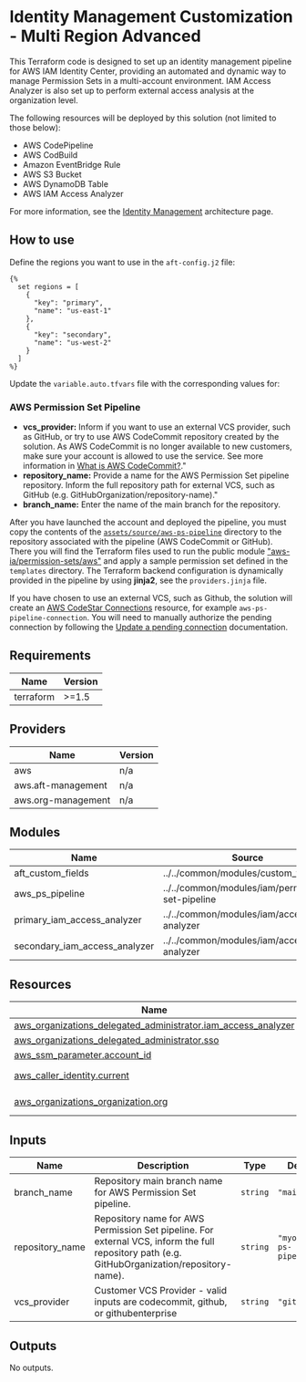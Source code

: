 # Identity Management Customization - Multi Region Advanced

This Terraform code is designed to set up an identity management pipeline for AWS IAM Identity Center, providing an automated and dynamic way to manage Permission Sets in a multi-account environment. IAM Access Analyzer is also set up to perform external access analysis at the organization level.

The following resources will be deployed by this solution (not limited to those below):

- AWS CodePipeline
- AWS CodBuild
- Amazon EventBridge Rule
- AWS S3 Bucket
- AWS DynamoDB Table
- AWS IAM Access Analyzer

For more information, see the [Identity Management](https://awslabs.github.io/aft-blueprints/architectures/identity-management) architecture page.

## How to use

Define the regions you want to use in the `aft-config.j2` file:

```jinja
{% 
  set regions = [
    {
      "key": "primary",
      "name": "us-east-1"
    },
    {
      "key": "secondary",
      "name": "us-west-2"
    }
  ]
%}
```

Update the `variable.auto.tfvars` file with the corresponding values for:

### AWS Permission Set Pipeline

- **vcs_provider:** Inform if you want to use an external VCS provider, such as GitHub, or try to use AWS CodeCommit repository created by the solution. As AWS CodeCommit is no longer available to new customers, make sure your account is allowed to use the service. See more information in [What is AWS CodeCommit?](https://docs.aws.amazon.com/codecommit/latest/userguide/welcome.html)."
- **repository_name:** Provide a name for the AWS Permission Set pipeline repository. Inform the full repository path for external VCS, such as GitHub (e.g. GitHubOrganization/repository-name)."
- **branch_name:** Enter the name of the main branch for the repository.

After you have launched the account and deployed the pipeline, you must copy the contents of the [`assets/source/aws-ps-pipeline`](https://github.com/awslabs/aft-blueprints/tree/main/assets/source/aws-ps-pipeline) directory to the repository associated with the pipeline (AWS CodeCommit or GitHub). There you will find the Terraform files used to run the public module ["aws-ia/permission-sets/aws"](https://registry.terraform.io/modules/aws-ia/permission-sets/aws/latest) and apply a sample permission set defined in the `templates` directory. The Terraform backend configuration is dynamically provided in the pipeline by using **jinja2**, see the `providers.jinja` file.

If you have chosen to use an external VCS, such as Github, the solution will create an [AWS CodeStar Connections](https://docs.aws.amazon.com/dtconsole/latest/userguide/connections.html) resource, for example `aws-ps-pipeline-connection`. You will need to manually authorize the pending connection by following the [Update a pending connection](https://docs.aws.amazon.com/dtconsole/latest/userguide/connections-update.html) documentation.

<!-- BEGIN_TF_DOCS -->
## Requirements

| Name | Version |
|------|---------|
| terraform | >=1.5 |

## Providers

| Name | Version |
|------|---------|
| aws | n/a |
| aws.aft-management | n/a |
| aws.org-management | n/a |

## Modules

| Name | Source | Version |
|------|--------|---------|
| aft\_custom\_fields | ../../common/modules/custom_fields | n/a |
| aws\_ps\_pipeline | ../../common/modules/iam/permission-set-pipeline | n/a |
| primary\_iam\_access\_analyzer | ../../common/modules/iam/access-analyzer | n/a |
| secondary\_iam\_access\_analyzer | ../../common/modules/iam/access-analyzer | n/a |

## Resources

| Name | Type |
|------|------|
| [aws_organizations_delegated_administrator.iam_access_analyzer](https://registry.terraform.io/providers/hashicorp/aws/latest/docs/resources/organizations_delegated_administrator) | resource |
| [aws_organizations_delegated_administrator.sso](https://registry.terraform.io/providers/hashicorp/aws/latest/docs/resources/organizations_delegated_administrator) | resource |
| [aws_ssm_parameter.account_id](https://registry.terraform.io/providers/hashicorp/aws/latest/docs/resources/ssm_parameter) | resource |
| [aws_caller_identity.current](https://registry.terraform.io/providers/hashicorp/aws/latest/docs/data-sources/caller_identity) | data source |
| [aws_organizations_organization.org](https://registry.terraform.io/providers/hashicorp/aws/latest/docs/data-sources/organizations_organization) | data source |

## Inputs

| Name | Description | Type | Default | Required |
|------|-------------|------|---------|:--------:|
| branch\_name | Repository main branch name for AWS Permission Set pipeline. | `string` | `"main"` | no |
| repository\_name | Repository name for AWS Permission Set pipeline. For external VCS, inform the full repository path (e.g. GitHubOrganization/repository-name). | `string` | `"myorg/aws-ps-pipeline"` | no |
| vcs\_provider | Customer VCS Provider - valid inputs are codecommit, github, or githubenterprise | `string` | `"github"` | no |

## Outputs

No outputs.
<!-- END_TF_DOCS -->